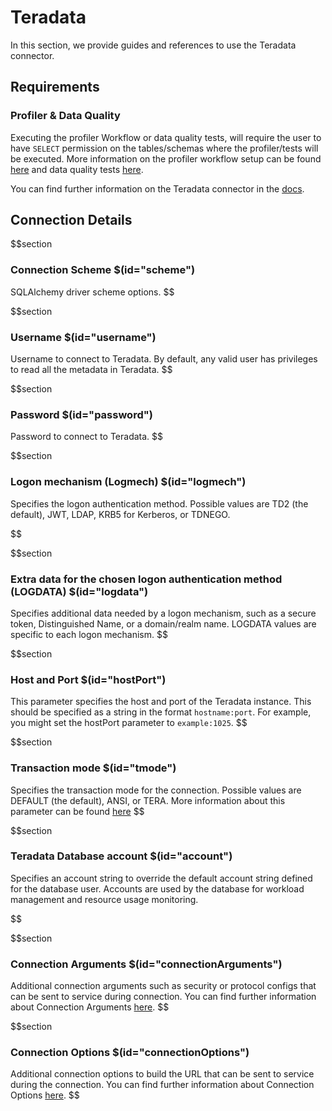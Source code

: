 # Teradata

In this section, we provide guides and references to use the Teradata connector.

## Requirements

### Profiler & Data Quality

Executing the profiler Workflow or data quality tests, will require the user to have `SELECT` permission on the tables/schemas where the profiler/tests will be executed. More information on the profiler workflow setup can be found [here](https://docs.open-metadata.org/connectors/ingestion/workflows/profiler) and data quality tests [here](https://docs.open-metadata.org/connectors/ingestion/workflows/data-quality).

You can find further information on the Teradata connector in the [docs](https://docs.open-metadata.org/connectors/database/teradata).

## Connection Details

$$section
### Connection Scheme $(id="scheme")

SQLAlchemy driver scheme options.
$$

$$section
### Username $(id="username")

Username to connect to Teradata. By default, any valid user has privileges to read all the metadata in Teradata.
$$

$$section
### Password $(id="password")

Password to connect to Teradata.
$$

$$section
### Logon mechanism (Logmech) $(id="logmech")
Specifies the logon authentication method. Possible values are TD2 (the default), JWT, LDAP, KRB5 for Kerberos, or TDNEGO.

$$

$$section
### Extra data for the chosen logon authentication method (LOGDATA) $(id="logdata")

Specifies additional data needed by a logon mechanism, such as a secure token, Distinguished Name, or a domain/realm name. LOGDATA values are specific to each logon mechanism.
$$

$$section
### Host and Port $(id="hostPort")

This parameter specifies the host and port of the Teradata instance. This should be specified as a string in the format `hostname:port`. For example, you might set the hostPort parameter to `example:1025`.
$$

$$section
### Transaction mode $(id="tmode")

Specifies the transaction mode for the connection. Possible values are DEFAULT (the default), ANSI, or TERA. More information about this parameter can be found [here](https://teradata-docs.s3.amazonaws.com/doc/connectivity/jdbc/reference/current/jdbcug_chapter_2.html#TMODESEC) 
$$

$$section
### Teradata Database account $(id="account")

Specifies an account string to override the default account string defined for the database user. Accounts are used by the database for workload management and resource usage monitoring.

$$

$$section
### Connection Arguments $(id="connectionArguments")

Additional connection arguments such as security or protocol configs that can be sent to service during connection.
You can find further information about Connection Arguments [here](https://pypi.org/project/teradatasql/).
$$

$$section
### Connection Options $(id="connectionOptions")

Additional connection options to build the URL that can be sent to service during the connection.
You can find further information about Connection Options [here](https://pypi.org/project/teradatasql/).
$$
